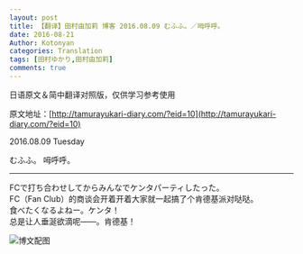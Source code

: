 ```yaml
---
layout: post
title: 【翻译】田村由加莉 博客 2016.08.09 むふふ。／呣呼呼。 
date: 2016-08-21
Author: Kotonyan
categories: Translation
tags: [田村ゆかり,田村由加莉]
comments: true
---
```


日语原文＆简中翻译对照版，仅供学习参考使用

原文地址：[http://tamurayukari-diary.com/?eid=10](http://tamurayukari-diary.com/?eid=10)  

2016.08.09 Tuesday

むふふ。
呣呼呼。 

---

FCで打ち合わせしてからみんなでケンタパーティしたった。  
FC（Fan Club）的商谈会开着开着大家就一起搞了个肯德基派对哒哒。  
食べたくなるよねー。ケンタ！  
总是让人垂涎欲滴呢——。肯德基！

![博文配图](https://tc.sinaimg.cn/maxwidth.800/tc.service.weibo.com/img_cdn_jg_jugem_jp/ac48892cc6f75965fd733365ee56abde.jpg)

